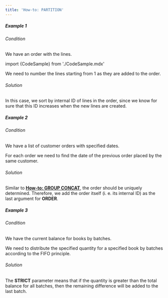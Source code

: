 ```yaml
---
title: 'How-to: PARTITION'
---
```


##### Example 1

###### Condition

We have an order with the lines.

import {CodeSample} from './CodeSample.mdx'

<CodeSample url="https://documentation.lsfusion.org/sample?file=UseCasePartition&block=sample1"/>

We need to number the lines starting from 1 as they are added to the order.

###### Solution

<CodeSample url="https://documentation.lsfusion.org/sample?file=UseCasePartition&block=solution1"/>

In this case, we sort by internal ID of lines in the order, since we know for sure that this ID increases when the new lines are created.

##### Example 2

###### Condition

We have a list of customer orders with specified dates.

<CodeSample url="https://documentation.lsfusion.org/sample?file=UseCasePartition&block=sample2"/>

For each order we need to find the date of the previous order placed by the same customer.

###### Solution

<CodeSample url="https://documentation.lsfusion.org/sample?file=UseCasePartition&block=solution2"/>

Similar to **[How-to: GROUP CONCAT](How-to_GROUP_CONCAT.md)**, the order should be uniquely determined. Therefore, we add the order itself (i. e. its internal ID) as the last argument for **ORDER**.

##### Example 3

###### Condition

We have the current balance for books by batches.

<CodeSample url="https://documentation.lsfusion.org/sample?file=UseCasePartition&block=sample3"/>

We need to distribute the specified quantity for a specified book by batches according to the FIFO principle.

###### Solution

<CodeSample url="https://documentation.lsfusion.org/sample?file=UseCasePartition&block=solution3"/>

The **STRICT** parameter means that if the quantity is greater than the total balance for all batches, then the remaining difference will be added to the last batch.  
  
